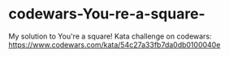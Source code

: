 # codewars-You-re-a-square-
My solution to You're a square! Kata challenge on codewars: https://www.codewars.com/kata/54c27a33fb7da0db0100040e
